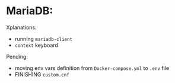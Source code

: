 # MariaDB:

Xplanations:
- running `mariadb-client`
- `context` keyboard

Pending:
- moving env vars definition from `Docker-compose.yml` to `.env` file
- FINISHING `custom.cnf`